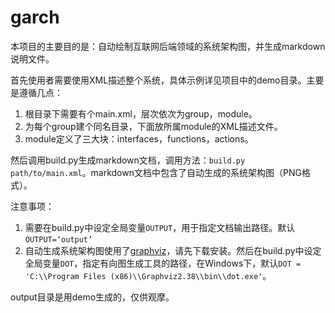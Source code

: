 # garch

本项目的主要目的是：自动绘制互联网后端领域的系统架构图，并生成markdown说明文件。

首先使用者需要使用XML描述整个系统，具体示例详见项目中的demo目录。主要是遵循几点：

1. 根目录下需要有个main.xml，层次依次为group，module。
2. 为每个group建个同名目录，下面放所属module的XML描述文件。
3. module定义了三大块：interfaces，functions，actions。

然后调用build.py生成markdown文档，调用方法：`build.py path/to/main.xml`。markdown文档中包含了自动生成的系统架构图（PNG格式）。

注意事项：

1. 需要在build.py中设定全局变量`OUTPUT`，用于指定文档输出路径。默认`OUTPUT=‘output’`
2. 自动生成系统架构图使用了[graphviz](http://www.graphviz.org/)，请先下载安装。然后在build.py中设定全局变量`DOT`，指定有向图生成工具的路径，在Windows下，默认`DOT = 'C:\\Program Files (x86)\\Graphviz2.38\\bin\\dot.exe'`。

output目录是用demo生成的，仅供观摩。